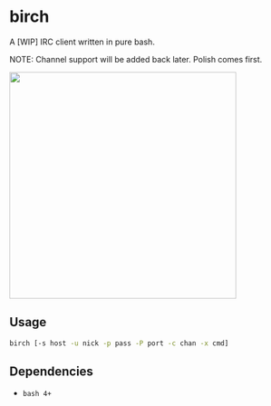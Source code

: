 # birch

A [WIP] IRC client written in pure bash.

NOTE: Channel support will be added back later. Polish
comes first.

<img src="https://i.imgur.com/AbeKUg4.jpg" width="400px">

## Usage

```sh
birch [-s host -u nick -p pass -P port -c chan -x cmd]
```

## Dependencies

- `bash 4+`
